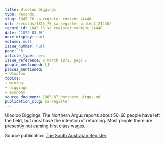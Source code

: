 ```yaml
---
title: Ulooloo Diggings.
type: records
slug: 1845_76_sa_register_content_24448
url: /records/1845_76_sa_register_content_24448/
record_id: 1845_76_sa_register_content_24448
date: '1872-03-08'
date_display: null
volume: null
issue_number: null
page: '5'
article_type: news
issue_reference: 8 March 1872, page 5
people_mentioned: []
places_mentioned:
- Ulooloo
topics:
- mining
- diggings
- economy
source_document: 1985-87_Northern__Argus.md
publication_slug: sa-register
---
```


Ulooloo Diggings.  The Northern Argus reports about 50-60 people have left the field, but most have the intention of returning.  Most people there are presently not earning first class wages.

Source publication: [The South Australian Register](/publications/sa-register/)
